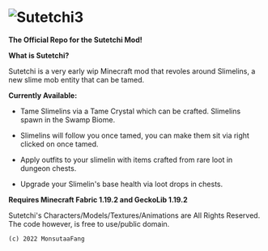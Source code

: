 # ![Sutetchi3](https://user-images.githubusercontent.com/117858041/205717785-18a6f5dd-f3e0-479f-9179-beafcd9d492d.png)


**The Official Repo for the Sutetchi Mod!**

**What is Sutetchi?**

Sutetchi is a very early wip Minecraft mod that revoles around Slimelins, a new slime mob entity that can be tamed.

**Currently Available:**

* Tame Slimelins via a Tame Crystal which can be crafted. Slimelins spawn in the Swamp Biome.

* Slimelins will follow you once tamed, you can make them sit via right clicked on once tamed.

* Apply outfits to your slimelin with items crafted from rare loot in dungeon chests.

* Upgrade your Slimelin's base health via loot drops in chests.

**Requires Minecraft Fabric 1.19.2 and GeckoLib 1.19.2**

Sutetchi's Characters/Models/Textures/Animations are All Rights Reserved.
The code however, is free to use/public domain.

    (c) 2022 MonsutaaFang
